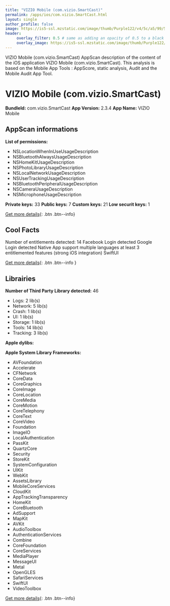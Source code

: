 ```yaml
---
title: "VIZIO Mobile (com.vizio.SmartCast)"
permalink: /apps/ios/com.vizio.SmartCast.html
layout: single
author_profile: false
image: https://is5-ssl.mzstatic.com/image/thumb/Purple122/v4/5c/a5/99/5ca5996d-b68b-5f16-e56c-d45bbf68d0f3/AppIcon-1x_U007emarketing-0-7-0-85-220.png/512x512bb.jpg
header: 
     overlay_filter: 0.5 # same as adding an opacity of 0.5 to a black background
     overlay_image: https://is5-ssl.mzstatic.com/image/thumb/Purple122/v4/5c/a5/99/5ca5996d-b68b-5f16-e56c-d45bbf68d0f3/AppIcon-1x_U007emarketing-0-7-0-85-220.png/512x512bb.jpg
---
```

VIZIO Mobile (com.vizio.SmartCast) AppScan description of the content of the iOS application VIZIO Mobile (com.vizio.SmartCast). This analysis is based on the Mobile App Tools : AppScore, static analysis, Audit and the Mobile Audit App Tool.

# VIZIO Mobile (com.vizio.SmartCast)

**BundleId:** com.vizio.SmartCast
**App Version:** 2.3.4
**App Name:** VIZIO Mobile


## AppScan informations 

**List of permissions:** 
- NSLocationWhenInUseUsageDescription
- NSBluetoothAlwaysUsageDescription
- NSHomeKitUsageDescription
- NSPhotoLibraryUsageDescription
- NSLocalNetworkUsageDescription
- NSUserTrackingUsageDescription
- NSBluetoothPeripheralUsageDescription
- NSCameraUsageDescription
- NSMicrophoneUsageDescription
  
  
**Private keys:** 33
**Public keys:** 7
**Custom keys:** 21
**Low securit keys:** 1
  
[Get more details](/pricing.html){: .btn .btn--info}

## Cool Facts

Number of entitlements detected: 14
Facebook Login detected
Google Login detected
Native App
support multiple languages
at least 3 entitlemented features (strong iOS integration)
SwiftUI
  
[Get more details](/pricing.html){: .btn .btn--info }

## Librairies 
**Number of Third Party Library detected:** 46
- Logs: 2 lib(s)
- Network: 5 lib(s)
- Crash: 1 lib(s)
- UI: 1 lib(s)
- Storage: 1 lib(s)
- Tools: 14 lib(s)
- Tracking: 3 lib(s)


**Apple dylibs:**


**Apple System Library Frameworks:**
- AVFoundation
- Accelerate
- CFNetwork
- CoreData
- CoreGraphics
- CoreImage
- CoreLocation
- CoreMedia
- CoreMotion
- CoreTelephony
- CoreText
- CoreVideo
- Foundation
- ImageIO
- LocalAuthentication
- PassKit
- QuartzCore
- Security
- StoreKit
- SystemConfiguration
- UIKit
- WebKit
- AssetsLibrary
- MobileCoreServices
- CloudKit
- AppTrackingTransparency
- HomeKit
- CoreBluetooth
- AdSupport
- MapKit
- AVKit
- AudioToolbox
- AuthenticationServices
- Combine
- CoreFoundation
- CoreServices
- MediaPlayer
- MessageUI
- Metal
- OpenGLES
- SafariServices
- SwiftUI
- VideoToolbox


  
[Get more details](/pricing.html){: .btn .btn--info}

